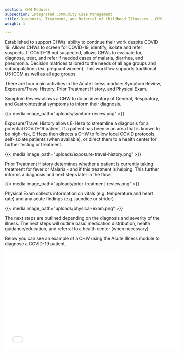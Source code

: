 ```yaml
---
section: CHW Modules
subsection: Integrated Community Case Management
title: Diagnosis, Treatment, and Referral of Childhood Illnesses - CHW Workflow
weight: 1

---
```

Established to support CHWs' ability to continue their work despite COVID-19. Allows CHWs to screen for COVID-19, identify, isolate and refer suspects. If COVID-19 not suspected, allows CHWs to evaluate for, diagnose, treat, and refer if needed cases of malaria, diarrhea, and pneumonia. Decision matrices tailored to the needs of all age groups and subpopulations (ex. pregnant women). This workflow supports traditional U5 ICCM as well as all age groups

There are four main activities in the Acute Illness module: Symptom Review, Exposure/Travel History, Prior Treatment History, and Physical Exam.

Symptom Review allows a CHW to do an inventory of General, Respiratory, and Gastrointestinal symptoms to inform their diagnosis.

{{< media image_path="uploads/symtom-review.png" >}}

Exposure/Travel History allows E-Heza to streamline a diagnosis for a potential COVID-19 patient. If a patient has been in an area that is known to be high-risk, E-Heza then directs a CHW to follow local COVID protocols, self-isolate patients (when available), or direct them to a health center for further testing or treatment.

{{< media image_path="uploads/exposure-travel-history.png" >}}

Prior Treatment History determines whether a patient is currently taking treatment for fever or Malaria - and if this treatment is helping. This further informs a diagnosis and next steps later in the flow.

{{< media image_path="uploads/prior-treatment-review.png" >}}

Physical Exam collects information on vitals (e.g. temperature and heart rate) and any acute findings (e.g. jaundice or stridor)

{{< media image_path="uploads/physical-exam.png" >}}

The next steps are outlined depending on the diagnosis and severity of the illness. The next steps will outline basic medication distribution, health guidance/education, and referral to a health center (when necessary).

Below you can see an example of a CHW using the Acute Illness module to diagnose a COVID-19 patient.

<iframe width="560" height="315" src="[https://www.youtube.com/embed/r0A_SydPX50](https://www.youtube.com/embed/r0A_SydPX50 "https://www.youtube.com/embed/r0A_SydPX50")" title="YouTube video player" frameborder="0" allow="accelerometer; autoplay; clipboard-write; encrypted-media; gyroscope; picture-in-picture" allowfullscreen></iframe>